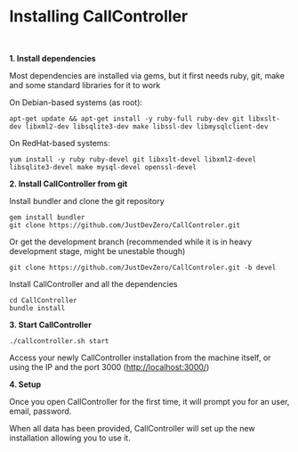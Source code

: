 Installing CallController
===============
<br/>

**1. Install dependencies**

Most dependencies are installed via gems, but it first needs ruby, git, make and some standard
libraries for it to work

On Debian-based systems (as root):

    apt-get update && apt-get install -y ruby-full ruby-dev git libxslt-dev libxml2-dev libsqlite3-dev make libssl-dev libmysqlclient-dev

On RedHat-based systems:

    yum install -y ruby ruby-devel git libxslt-devel libxml2-devel libsqlite3-devel make mysql-devel openssl-devel

**2. Install CallController from git**

Install bundler and clone the git repository

    gem install bundler
    git clone https://github.com/JustDevZero/CallControler.git

Or get the development branch (recommended while it is in heavy development stage,
might be unestable though)

    git clone https://github.com/JustDevZero/CallControler.git -b devel

Install CallController and all the dependencies

    cd CallController
    bundle install

**3. Start CallController**

    ./callcontroller.sh start

Access your newly CallController installation from the machine itself, or using the IP and
the port 3000
([http://localhost:3000/](http://localhost:3000/))

**4. Setup**

Once you open CallController for the first time, it will prompt you for an user, email, password.

When all data has been provided, CallController will set up the new installation allowing you to use it.